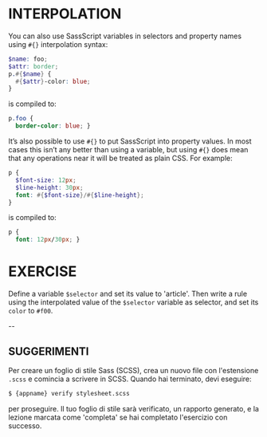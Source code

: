 # INTERPOLATION

You can also use SassScript variables in selectors and property names using `#{}` interpolation syntax:

```scss
$name: foo;
$attr: border;
p.#{$name} {
  #{$attr}-color: blue;
}
```

is compiled to:

```css
p.foo {
  border-color: blue; }
```

It’s also possible to use `#{}` to put SassScript into property values. In most cases this isn’t any better than using a variable, but using `#{}` does mean that any operations near it will be treated as plain CSS. For example:

```scss
p {
  $font-size: 12px;
  $line-height: 30px;
  font: #{$font-size}/#{$line-height};
}
```

is compiled to:

```css
p {
  font: 12px/30px; }
```

# EXERCISE

Define a variable `$selector` and set its value to 'article'. Then write a rule using the interpolated value of the `$selector` variable as selector, and set its `color` to `#f00`.

--
## SUGGERIMENTI

Per creare un foglio di stile Sass (SCSS), crea un nuovo file con l'estensione `.scss` e comincia a scrivere in SCSS. Quando hai terminato, devi eseguire:

```sh
$ {appname} verify stylesheet.scss
```

per proseguire. Il tuo foglio di stile sarà verificato, un rapporto generato, e la lezione marcata come 'completa' se hai completato l'esercizio con successo.
